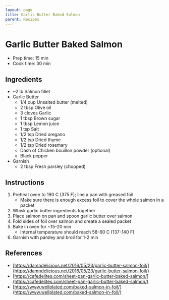 ```yaml
---
layout: page
title: Garlic Butter Baked Salmon
parent: Recipes
---
```


# Garlic Butter Baked Salmon

- Prep time: 15 min
- Cook time: 30 min

## Ingredients

- ~2 lb Salmon fillet
- Garlic Butter
  - 1/4 cup Unsalted butter (melted)
  - 2 tbsp Olive oil
  - 3 cloves Garlic
  - 1 tbsp Brown sugar
  - 1 tbsp Lemon juice
  - 1 tsp Salt
  - 1/2 tsp Dried oregano
  - 1/2 tsp Dried thyme
  - 1/2 tsp Dried rosemary
  - Dash of Chicken bouillon powder (optional)
  - Black pepper
- Garnish
  - 2 tbsp Fresh parsley (chopped)

## Instructions

1. Preheat oven to 190 C (375 F); line a pan with greased foil
   - Make sure there is enough excess foil to cover the whole salmon in a packet
2. Whisk garlic butter ingredients together
3. Place salmon on pan and spoon garlic butter over salmon
4. Fold sides of foil over salmon and create a sealed packet
5. Bake in oven for ~15-20 min
   - Internal temperature should reach 58-60 C (137-140 F)
6. Garnish with parsley and broil for 1-2 min

## References

- [https://damndelicious.net/2016/05/23/garlic-butter-salmon-foil/](https://damndelicious.net/2016/05/23/garlic-butter-salmon-foil/)
- [https://cafedelites.com/sheet-pan-garlic-butter-baked-salmon/](https://cafedelites.com/sheet-pan-garlic-butter-baked-salmon/)
- [https://www.wellplated.com/baked-salmon-in-foil/](https://www.wellplated.com/baked-salmon-in-foil/)
